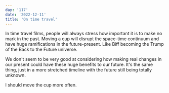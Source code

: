 ```yaml
---
day: '117'
date: '2022-12-11'
title: 'On time travel'
---
```


In time travel films, people will always stress how important it is to make no mark in the past. Moving a cup will disrupt the space-time continuum and have huge ramifications in the future-present. Like Biff becoming the Trump of the Back to the Future universe.

We don't seem to be very good at considering how making real changes in our present could have these huge benefits to our future. It's the same thing, just in a more stretched timeline with the future still being totally unknown.

I should move the cup more often.

